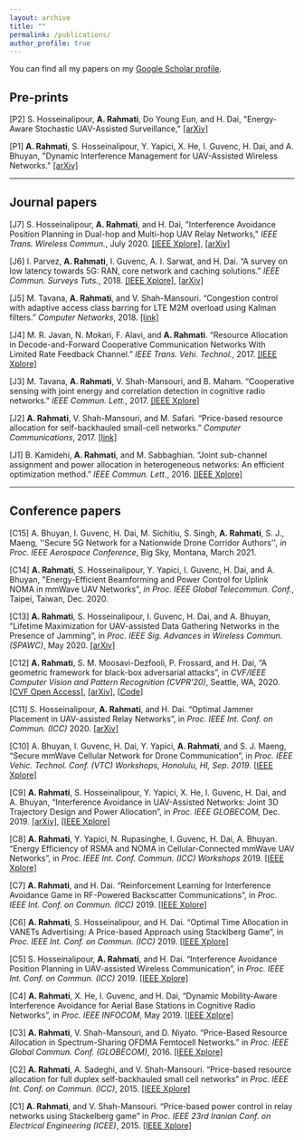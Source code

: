 ```yaml
---
layout: archive
title: ""
permalink: /publications/
author_profile: true
---
```


You can find all my papers on my [Google Scholar profile](https://scholar.google.com/citations?user=YMeLTBsAAAAJ&hl=en).




## <a name="preprints"></a> Pre-prints

[P2] S. Hosseinalipour, **A. Rahmati**, Do Young Eun, and H. Dai, "Energy-Aware Stochastic UAV-Assisted Surveillance," [[arXiv]](https://arxiv.org/abs/2004.06011)

[P1] **A. Rahmati**, S. Hosseinalipour, Y. Yapici, X. He, I. Guvenc, H. Dai, and A. Bhuyan, "Dynamic Interference Management for UAV-Assisted Wireless Networks." [[arXiv]](https://arxiv.org/abs/1909.12777)









---


## <a name="journal"></a>Journal papers




[J7] S. Hosseinalipour, **A. Rahmati**, and H. Dai, "Interference Avoidance Position Planning in Dual-hop and Multi-hop UAV Relay Networks,"  *IEEE Trans. Wireless Commun.*, July 2020. [[IEEE Xplore]](https://ieeexplore.ieee.org/document/9140376), [[arXiv]](https://arxiv.org/abs/1907.01930)

[J6] I. Parvez, **A. Rahmati**, I. Guvenc, A. I. Sarwat, and H. Dai.  “A survey on low latency towards 5G: RAN, core network and caching solutions.” *IEEE Commun. Surveys Tuts.*, 2018. [[IEEE Xplore]](https://ieeexplore.ieee.org/document/8367785), [[arXiv]](https://arxiv.org/abs/1708.02562)

[J5] M. Tavana, **A. Rahmati**, and V. Shah-Mansouri.  “Congestion control with adaptive access class barring for LTE M2M overload using Kalman filters.” *Computer Networks*, 2018. [[link]](https://www.sciencedirect.com/science/article/abs/pii/S1389128618300537) 




[J4] M. R. Javan, N. Mokari, F. Alavi, and **A. Rahmati**. “Resource Allocation in Decode-and-Forward Cooperative Communication Networks With Limited Rate Feedback Channel.” *IEEE Trans. Vehi. Technol.*, 2017. [[IEEE Xplore]](https://ieeexplore.ieee.org/abstract/document/7446365)

[J3] M. Tavana, **A. Rahmati**,  V. Shah-Mansouri,  and B. Maham.  “Cooperative sensing with joint energy and correlation detection in cognitive radio networks.” *IEEE Commun. Lett.*, 2017. [[IEEE Xplore]](https://ieeexplore.ieee.org/abstract/document/7577787)

[J2] **A. Rahmati**, V. Shah-Mansouri, and M. Safari.  “Price-based resource allocation for self-backhauled small-cell networks.” *Computer Communications*, 2017. [[link]](https://www.sciencedirect.com/science/article/pii/S014036641630202X)


[J1] B. Kamidehi, **A. Rahmati**, and M. Sabbaghian. “Joint sub-channel assignment and power allocation in
heterogeneous networks: An efficient optimization method.” *IEEE Commun. Lett.*, 2016. [[IEEE Xplore]](https://ieeexplore.ieee.org/abstract/document/7529170)


---

## <a name="conf"></a> Conference papers


[C15]   A. Bhuyan, I. Guvenc, H. Dai, M. Sichitiu, S. Singh, **A. Rahmati**, S. J., Maeng,  ''Secure 5G Network for a Nationwide Drone Corridor
Authors'',  *in Proc. IEEE Aerospace Conference*,  Big Sky, Montana, March 2021.


[C14] **A. Rahmati**,  S. Hosseinalipour, Y. Yapici, I. Guvenc, H. Dai, and A. Bhuyan, "Energy-Efficient Beamforming and Power Control for Uplink NOMA in mmWave UAV Networks", *in Proc. IEEE Global Telecommun. Conf.*, Taipei, Taiwan, Dec. 2020.


[C13] **A. Rahmati**, S. Hosseinalipour, I. Guvenc, H. Dai, and A. Bhuyan, “Lifetime Maximization for UAV-assisted Data Gathering Networks in the Presence of Jamming”, in *Proc. IEEE Sig. Advances in Wireless Commun. (SPAWC)*, May 2020. [[arXiv]](https://arxiv.org/abs/2005.04585)

[C12] **A. Rahmati**, S. M. Moosavi-Dezfooli, P. Frossard, and H. Dai, “A geometric framework for black-box adversarial attacks”, in *CVF/IEEE Computer Vision and Pattern Recognition (CVPR'20)*, Seattle, WA, 2020. [[CVF Open Access]](http://openaccess.thecvf.com/content_CVPR_2020/html/Rahmati_GeoDA_A_Geometric_Framework_for_Black-Box_Adversarial_Attacks_CVPR_2020_paper.html), [[arXiv]](http://arxiv.org/abs/2003.06468), [[Code]](https://github.com/thisisalirah/GeoDA)

[C11] S.  Hosseinalipour, **A.  Rahmati**,  and  H.  Dai.   “Optimal Jammer Placement in UAV-assisted Relay Networks”, in *Proc. IEEE Int. Conf. on Commun. (ICC)* 2020. [[arXiv]](https://arxiv.org/abs/2002.10020)


[C10] A. Bhuyan, I. Guvenc, H. Dai, Y. Yapici, **A. Rahmati**, and S. J. Maeng, “Secure mmWave Cellular Network for Drone Communication”, in *Proc. IEEE Vehic. Technol. Conf. (VTC) Workshops, Honolulu, HI, Sep.  2019*. [[IEEE Xplore]](https://ieeexplore.ieee.org/abstract/document/8891595)


[C9] **A. Rahmati**, S. Hosseinalipour, Y. Yapici, X. He, I. Guvenc, H. Dai, and A. Bhuyan, “Interference Avoidance  in  UAV-Assisted  Networks:   Joint  3D  Trajectory  Design  and  Power  Allocation”, in *Proc.  IEEE GLOBECOM,* Dec.  2019. [[arXiv]](https://arxiv.org/abs/1904.07781), [[IEEE Xplore]](https://ieeexplore.ieee.org/document/9013532)


[C8] **A. Rahmati**, Y. Yapici, N. Rupasinghe, I. Guvenc, H. Dai, A. Bhuyan.  “Energy Efficiency of RSMA and NOMA in Cellular-Connected mmWave UAV Networks”, in *Proc. IEEE Int. Conf. Commun. (ICC) Workshops* 2019. [[IEEE Xplore]](https://ieeexplore.ieee.org/document/8756699)


[C7] **A. Rahmati**, and H. Dai. “Reinforcement Learning for Interference Avoidance Game in RF-Powered Backscatter Communications”, in *Proc. IEEE Int. Conf. on Commun. (ICC)* 2019. [[IEEE Xplore]](https://ieeexplore.ieee.org/document/8761145)



[C6] **A. Rahmati**, S. Hosseinalipour, and H. Dai.  “Optimal Time Allocation in VANETs Advertising:  A Price-based Approach using Stacklberg Game”, in *Proc. IEEE Int. Conf. on Commun. (ICC)* 2019. [[IEEE Xplore]](https://ieeexplore.ieee.org/document/8761768)  



[C5] S.  Hosseinalipour, **A.  Rahmati**,  and  H.  Dai.   “Interference  Avoidance  Position  Planning  in  UAV-assisted Wireless Communication”, in *Proc. IEEE Int. Conf. on Commun. (ICC)* 2019. [[IEEE Xplore]](https://ieeexplore.ieee.org/abstract/document/8761202)

[C4] **A. Rahmati**, X. He, I. Guvenc, and H. Dai, “Dynamic Mobility-Aware Interference Avoidance for Aerial Base Stations in Cognitive Radio Networks”, in *Proc.  IEEE INFOCOM*, May 2019. [[IEEE Xplore]](https://ieeexplore.ieee.org/abstract/document/8737472)







[C3] **A.  Rahmati**,  V.  Shah-Mansouri,  and  D.  Niyato.   “Price-Based  Resource  Allocation  in  Spectrum-Sharing OFDMA Femtocell Networks.” in *Proc. IEEE Global Commun. Conf. (GLOBECOM)*, 2016. [[IEEE Xplore]](https://ieeexplore.ieee.org/abstract/document/7842166)


[C2] **A.  Rahmati**,  A.  Sadeghi,  and  V.  Shah-Mansouri.   “Price-based  resource  allocation  for  full  duplex  self-backhauled small cell networks” in *Proc. IEEE Int. Conf. on Commun. (ICC)*, 2015. [[IEEE Xplore]](https://ieeexplore.ieee.org/abstract/document/7249232)


[C1] **A. Rahmati**, and V. Shah-Mansouri.  “Price-based power control in relay networks using Stackelberg game” in *Proc. IEEE 23rd Iranian Conf. on Electrical Engineering (ICEE)*, 2015. [[IEEE Xplore]](https://ieeexplore.ieee.org/abstract/document/7146221)

